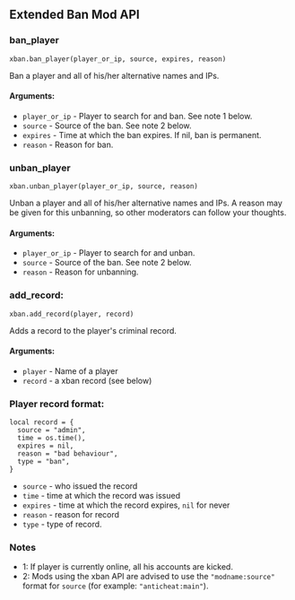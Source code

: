 
## Extended Ban Mod API

### ban_player

`xban.ban_player(player_or_ip, source, expires, reason)`

Ban a player and all of his/her alternative names and IPs.

#### Arguments:

* `player_or_ip` - Player to search for and ban. See note 1 below.
* `source` - Source of the ban. See note 2 below.
* `expires` - Time at which the ban expires. If nil, ban is permanent.
* `reason` - Reason for ban.

### unban_player

`xban.unban_player(player_or_ip, source, reason)`

Unban a player and all of his/her alternative names and IPs.  A reason
may be given for this unbanning, so other moderators can follow your
thoughts.


#### Arguments:

* `player_or_ip` - Player to search for and unban.
* `source` - Source of the ban. See note 2 below.
* `reason` - Reason for unbanning.

### add_record:

`xban.add_record(player, record)`

Adds a record to the player's criminal record.

#### Arguments:

* `player` - Name of a player
* `record` - a xban record (see below)

### Player record format:


	local record = {
      source = "admin",
      time = os.time(),
      expires = nil,
      reason = "bad behaviour",
      type = "ban",
	}

* `source` - who issued the record
* `time` - time at which the record was issued
* `expires` - time at which the record expires, `nil` for never
* `reason` - reason for record
* `type` - type of record.


### Notes

* 1: If player is currently online, all his accounts are kicked.
* 2: Mods using the xban API are advised to use the `"modname:source"`
format for `source` (for example: `"anticheat:main"`).

